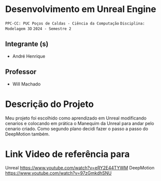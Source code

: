 # Desenvolvimento em Unreal Engine

`PPC-CC: PUC Poços de Caldas - Ciência da Computação`
`Disciplina: Modelagem 3D`
`2024 - Semestre 2`

## Integrante (s)

- André Henrique

## Professor

- Will Machado

# Descrição do Projeto

Meu projeto foi escolhido como aprendizado em Unreal modificando cenarios e colocando em prática o Manequim da Unreal para andar pelo cenario criado.
Como segundo plano decidi fazer o passo a passo do DeepMotion também.

# Link Video de referência para
Unreal
https://www.youtube.com/watch?v=eRY2E44TYWM
DeepMotion
https://www.youtube.com/watch?v=97zGmkdhSNU
